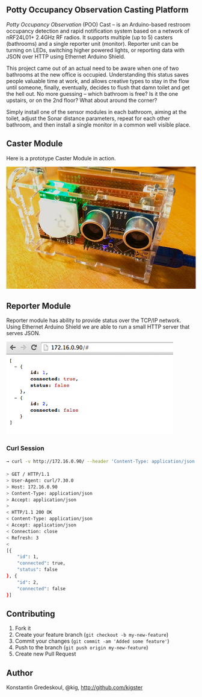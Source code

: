 ## Potty Occupancy Observation Casting Platform

*Potty Occupancy Observation* (POO) Cast – is an Arduino-based restroom occupancy detection and rapid notification system based on a network of nRF24L01+ 2.4GHz RF radios. It supports multiple (up to 5) casters (bathrooms) and a single reporter unit (monitor).  Reporter unit can be turning on LEDs, switching higher powered lights, or reporting data with JSON over HTTP using Ethernet Arduino Shield.

This project came out of an actual need to be aware when one of two bathrooms at the new office is occupied. Understanding this status saves people valuable time at work, and allows creative types to stay in the flow until someone, finally, eventually, decides to flush that damn toilet and get the hell out.  No more guessing – which bathroom is free? Is it the one upstairs, or on the 2nd floor?  What about around the corner?

Simply install one of the sensor modules in each bathroom, aiming at the toilet, adjust the Sonar distance parameters, repeat for each other bathroom, and then install a single monitor in a common well visible place.

## Caster Module

Here is a prototype Caster Module in action.

![Sensor Module Prototype](images/poop-sensor.jpg)



## Reporter Module

Reporter module has ability to provide status over the TCP/IP network. Using Ethernet Arduino Shield
we are able to run a small HTTP server that serves JSON.

![Display Module JSON Response](images/poop-json.jpg)

### Curl Session

```bash
→ curl -v http://172.16.0.90/ --header 'Content-Type: application/json' --header 'Accept: application/json'

> GET / HTTP/1.1
> User-Agent: curl/7.30.0
> Host: 172.16.0.90
> Content-Type: application/json
> Accept: application/json
>
< HTTP/1.1 200 OK
< Content-Type: application/json
< Accept: application/json
< Connection: close
< Refresh: 3
<
[{
	"id": 1,
	"connected": true,
	"status": false
}, {
	"id": 2,
	"connected": false
}]
```

## Contributing

1. Fork it
2. Create your feature branch (`git checkout -b my-new-feature`)
3. Commit your changes (`git commit -am 'Added some feature'`)
4. Push to the branch (`git push origin my-new-feature`)
5. Create new Pull Request

## Author

Konstantin Gredeskoul, @kig, http://github.com/kigster
